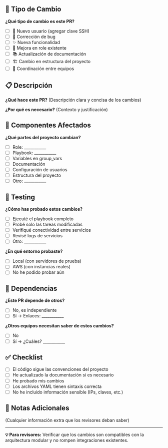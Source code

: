 ## 🎯 Tipo de Cambio

**¿Qué tipo de cambio es este PR?**
- [ ] 👤 Nuevo usuario (agregar clave SSH)
- [ ] 🐛 Corrección de bug  
- [ ] ✨ Nueva funcionalidad
- [ ] 🔧 Mejora en role existente
- [ ] 📚 Actualización de documentación
- [ ] 🏗️ Cambio en estructura del proyecto
- [ ] 🤝 Coordinación entre equipos

## 📋 Descripción
**¿Qué hace este PR?**
(Descripción clara y concisa de los cambios)

**¿Por qué es necesario?**
(Contexto y justificación)

## 🎯 Componentes Afectados
**¿Qué partes del proyecto cambian?**
- [ ] Role: ___________
- [ ] Playbook: ___________
- [ ] Variables en group_vars
- [ ] Documentación
- [ ] Configuración de usuarios
- [ ] Estructura del proyecto
- [ ] Otro: ___________

## 🧪 Testing
**¿Cómo has probado estos cambios?**
- [ ] Ejecuté el playbook completo
- [ ] Probé solo las tareas modificadas
- [ ] Verifiqué conectividad entre servicios
- [ ] Revisé logs de servicios
- [ ] Otro: ___________

**¿En qué entorno probaste?**
- [ ] Local (con servidores de prueba)
- [ ] AWS (con instancias reales)
- [ ] No he podido probar aún

## 🔗 Dependencias
**¿Este PR depende de otros?**
- [ ] No, es independiente
- [ ] Sí → Enlaces: ___________

**¿Otros equipos necesitan saber de estos cambios?**
- [ ] No
- [ ] Sí → ¿Cuáles? ___________

## ✅ Checklist
- [ ] El código sigue las convenciones del proyecto
- [ ] He actualizado la documentación si es necesario
- [ ] He probado mis cambios
- [ ] Los archivos YAML tienen sintaxis correcta
- [ ] No he incluido información sensible (IPs, claves, etc.)

## 📝 Notas Adicionales
(Cualquier información extra que los revisores deban saber)

---
**💡 Para revisores:** Verificar que los cambios son compatibles con la arquitectura modular y no rompen integraciones existentes.
